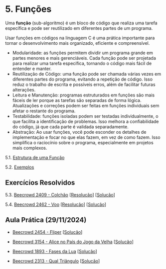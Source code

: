 # 5. Funções

Uma **função** (sub-algoritmo) é um bloco de código que realiza uma tarefa específica e pode ser reutilizado em diferentes partes de um programa.

Usar funções em códigos na linguagem C é uma prática importante para tornar o desenvolvimento mais organizado, eficiente e compreensível.

- Modularidade: as funções permitem dividir um programa grande em partes menores e mais gerenciáveis. Cada função pode ser projetada para realizar uma tarefa específica, tornando o código mais fácil de entender e manter.
- Reutilização de Código: uma função pode ser chamada várias vezes em diferentes partes do programa, evitando a repetição de código. Isso reduz o trabalho de escrita e possíveis erros, além de facilitar futuras alterações.
- Leitura e Manutenção: programas estruturados em funções são mais fáceis de ler porque as tarefas são separadas de forma lógica. Atualizações e correções podem ser feitas em funções individuais sem afetar o restante do programa.
- Testabilidade: funções isoladas podem ser testadas individualmente, o que facilita a identificação de problemas. Isso melhora a confiabilidade do código, já que cada parte é validada separadamente.
- Abstração: Ao usar funções, você pode esconder os detalhes de implementação e focar no que elas fazem, em vez de como fazem. Isso simplifica o raciocínio sobre o programa, especialmente em projetos mais complexos.

5.1. [Estrutura de uma Função](estrutura.md)

5.2. [Exemplos](exemplos.md)

## Exercícios Resolvidos

5.3. [Beecrowd 2409 - Colchão](https://judge.beecrowd.com/pt/problems/view/2409) [[Resolucão](beecrowd_2409.md)] [[Solucão](beecrowd_2409.c)] 

5.4. [Beecrowd 2462 - Voo](https://judge.beecrowd.com/pt/problems/view/2462) [[Resolucão](beecrowd_2462.md)] [[Solucão](beecrowd_2462.c)] 

## Aula Prática (29/11/2024)

- [Beecrowd 2454 - Fliper](https://judge.beecrowd.com/pt/problems/view/2454) [[Solucão](beecrowd_2454.c)]

- [Beecrowd 3154 - Alice no País do Jogo da Velha](https://judge.beecrowd.com/pt/problems/view/3145) [[Solucão](beecrowd_3145.c)]

- [Beecrowd 1893 - Fases da Lua](https://judge.beecrowd.com/pt/problems/view/1893) [[Solucão](beecrowd_1893.c)]
 
- [Beecrowd 2313 - Qual Triângulo](https://judge.beecrowd.com/pt/problems/view/2313) [[Solucão](beecrowd_2313.c)] 
